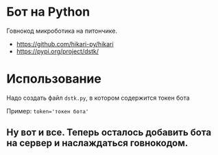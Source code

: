 
# Бот на Python

Говнокод микроботика на питончике.

 * https://github.com/hikari-py/hikari
 * https://pypi.org/project/dstk/

# Использование

Надо создать файл `dstk.py`, в котором содержится токен бота

Пример:
`token='токен бота'`

Ну вот и все. Теперь осталось добавить бота на сервер и наслаждаться говнокодом.
---

